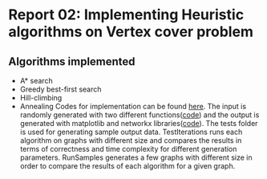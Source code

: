 # Report 02: Implementing Heuristic algorithms on Vertex cover problem
## Algorithms implemented
- A* search
- Greedy best-first search
- Hill-climbing
- Annealing
Codes for implementation can be found [here](https://github.com/atrin-hojjat/Uni-AI-Course-Reports/blob/master/Report%2002/Problem%2001%20-%20Vertext%20Cover/solutions/). 
The input is randomly generated with two different functions([code](https://github.com/atrin-hojjat/Uni-AI-Course-Reports/blob/master/Report%2002/Problem%2001%20-%20Vertext%20Cover/generators)) and the output is generated with matplotlib and networkx libraries([code](https://github.com/atrin-hojjat/Uni-AI-Course-Reports/blob/master/Report%2002/Problem%2001%20-%20Vertext%20Cover/visualizers)).
The tests folder is used for generating sample output data. TestIterations runs each algorithm on graphs with different size and compares the results in terms of correctness and time complexity for different generation parameters.
RunSamples generates a few graphs with different size in order to compare the results of each algorithm for a given graph.
